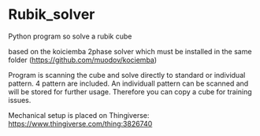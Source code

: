 # Rubik_solver
Python program so solve a rubik cube

based on the koiciemba 2phase solver which must be installed in the same folder (https://github.com/muodov/kociemba)

Program is scanning the cube and solve directly to standard or individual pattern. 4 pattern are included. An individuall pattern can be scanned and will be stored for further usage. Therefore you can copy a cube for training issues.

Mechanical setup is placed on Thingiverse:
https://www.thingiverse.com/thing:3826740
